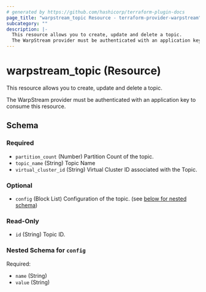 ```yaml
---
# generated by https://github.com/hashicorp/terraform-plugin-docs
page_title: "warpstream_topic Resource - terraform-provider-warpstream"
subcategory: ""
description: |-
  This resource allows you to create, update and delete a topic.
  The WarpStream provider must be authenticated with an application key to consume this resource.
---
```


# warpstream_topic (Resource)

This resource allows you to create, update and delete a topic.

The WarpStream provider must be authenticated with an application key to consume this resource.



<!-- schema generated by tfplugindocs -->
## Schema

### Required

- `partition_count` (Number) Partition Count of the topic.
- `topic_name` (String) Topic Name
- `virtual_cluster_id` (String) Virtual Cluster ID associated with the Topic.

### Optional

- `config` (Block List) Configuration of the topic. (see [below for nested schema](#nestedblock--config))

### Read-Only

- `id` (String) Topic ID.

<a id="nestedblock--config"></a>
### Nested Schema for `config`

Required:

- `name` (String)
- `value` (String)
